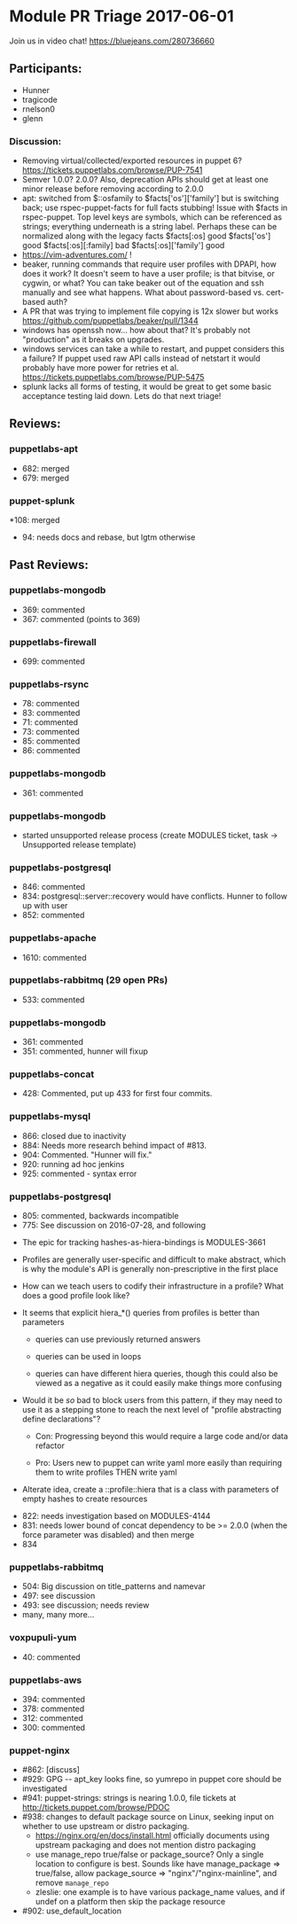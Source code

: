 # Module PR Triage 2017-06-01

Join us in video chat! https://bluejeans.com/280736660

## Participants:
* Hunner
* tragicode
* rnelson0
* glenn

### Discussion:
* Removing virtual/collected/exported resources in puppet 6? https://tickets.puppetlabs.com/browse/PUP-7541
* Semver 1.0.0? 2.0.0? Also, deprecation APIs should get at least one minor release before removing according to 2.0.0
* apt: switched from $::osfamily to $facts['os']['family'] but is switching back; use rspec-puppet-facts for full facts stubbing!
  Issue with $facts in rspec-puppet. Top level keys are symbols, which can be referenced as strings; everything underneath is a string label. Perhaps these can be normalized along with the legacy facts
  $facts[:os] good
  $facts['os'] good
  $facts[:os][:family] bad
  $facts[:os]['family'] good
* https://vim-adventures.com/ !
* beaker, running commands that require user profiles with DPAPI, how does it work? It doesn't seem to have a user profile; is that bitvise, or cygwin, or what? You can take beaker out of the equation and ssh manually and see what happens. What about password-based vs. cert-based auth?
* A PR that was trying to implement file copying is 12x slower but works https://github.com/puppetlabs/beaker/pull/1344
* windows has openssh now... how about that? It's probably not "production" as it breaks on upgrades.
* windows services can take a while to restart, and puppet considers this a failure? If puppet used raw API calls instead of netstart it would probably have more power for retries et al. https://tickets.puppetlabs.com/browse/PUP-5475
* splunk lacks all forms of testing, it would be great to get some basic acceptance testing laid down. Lets do that next triage!


## Reviews:
### puppetlabs-apt
* 682: merged
* 679: merged

### puppet-splunk
*108: merged
* 94: needs docs and rebase, but lgtm otherwise

## Past Reviews:
### puppetlabs-mongodb
* 369: commented
* 367: commented (points to 369)

### puppetlabs-firewall
* 699: commented

### puppetlabs-rsync
* 78: commented
* 83: commented
* 71: commented
* 73: commented
* 85: commented
* 86: commented

### puppetlabs-mongodb
* 361: commented

### puppetlabs-mongodb
* started unsupported release process (create MODULES ticket, task -> Unsupported release template)

### puppetlabs-postgresql
* 846: commented
* 834: postgresql::server::recovery would have conflicts. Hunner to follow up with user
* 852: commented

### puppetlabs-apache
* 1610: commented

### puppetlabs-rabbitmq (29 open PRs)
* 533: commented

### puppetlabs-mongodb
* 361: commented
* 351: commented, hunner will fixup

### puppetlabs-concat
* 428: Commented, put up 433 for first four commits.

### puppetlabs-mysql
* 866: closed due to inactivity
* 884: Needs more research behind impact of #813.
* 904: Commented. "Hunner will fix."
* 920: running ad hoc jenkins
* 925: commented - syntax error

### puppetlabs-postgresql
* 805: commented, backwards incompatible
* 775: See discussion on 2016-07-28, and following
- The epic for tracking hashes-as-hiera-bindings is MODULES-3661
- Profiles are generally user-specific and difficult to make abstract, which is why the module's API is generally non-prescriptive in the first place
- How can we teach users to codify their infrastructure in a profile? What does a good profile look like?
- It seems that explicit hiera_*() queries from profiles is better than parameters

    - queries can use previously returned answers

    - queries can be used in loops

    - queries can have different hiera queries, though this could also be viewed as a negative as it could easily make things more confusing

- Would it be *so* bad to block users from this pattern, if they may need to use it as a stepping stone to reach the next level of "profile abstracting define declarations"?

    - Con: Progressing beyond this would require a large code and/or data refactor

    - Pro: Users new to puppet can write yaml more easily than requiring them to write profiles THEN write yaml

- Alterate idea, create a <module name>::profile::hiera that is a class with parameters of empty hashes to create resources
* 822: needs investigation based on MODULES-4144
* 831: needs lower bound of concat dependency to be >= 2.0.0 (when the force parameter was disabled) and then merge
* 834


    
### puppetlabs-rabbitmq
* 504: Big discussion on title_patterns and namevar
* 497: see discussion
* 493: see discussion; needs review
* many, many more...

### voxpupuli-yum
* 40: commented

### puppetlabs-aws
* 394: commented
* 378: commented
* 312: commented
* 300: commented

### puppet-nginx
* #862: [discuss]
* #929: GPG -- apt_key looks fine, so yumrepo in puppet core should be investigated
* #941: puppet-strings: strings is nearing 1.0.0, file tickets at http://tickets.puppet.com/browse/PDOC
* #938: changes to default package source on Linux, seeking input on whether to use upstream or distro packaging.
  * https://nginx.org/en/docs/install.html officially documents using upstream packaging and does not mention distro packaging
  * use manage_repo true/false or package_source? Only a single location to configure is best. Sounds like have manage_package => true/false, allow package_source => "nginx"/"nginx-mainline", and remove `manage_repo`
  * zleslie: one example is to have various package_name values, and if undef on a platform then skip the package resource
* #902: use_default_location



